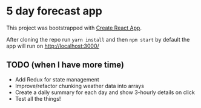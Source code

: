 # 5 day forecast app

This project was bootstrapped with [Create React App](https://github.com/facebookincubator/create-react-app).

After cloning the repo run `yarn install` and then `npm start` by default the app will run on [http://localhost:3000/](http://localhost:3000/)

## TODO (when I have more time)

- Add Redux for state management
- Improve/refactor chunking weather data into arrays
- Create a daily summary for each day and show 3-hourly details on click
- Test all the things!
